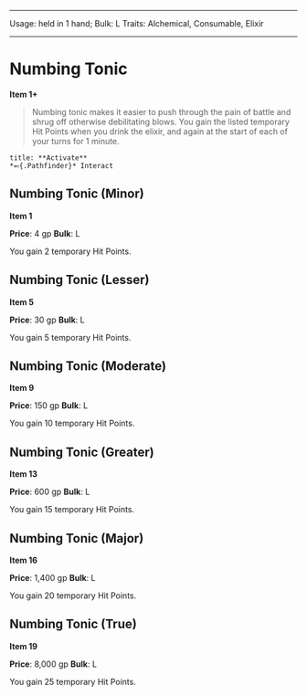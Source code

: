 
---
Usage: held in 1 hand;
Bulk: L
Traits: Alchemical, Consumable, Elixir

---

# Numbing Tonic

**Item 1+**

> Numbing tonic makes it easier to push through the pain of battle and shrug off otherwise debilitating blows. You gain the listed temporary Hit Points when you drink the elixir, and again at the start of each of your turns for 1 minute.

```ad-embed-ability
title: **Activate**
*⬻{.Pathfinder}* Interact 
```

## Numbing Tonic (Minor)

**Item 1**

**Price**: 4 gp
**Bulk**: L

You gain 2 temporary Hit Points.

## Numbing Tonic (Lesser)

**Item 5**

**Price**: 30 gp
**Bulk**: L

You gain 5 temporary Hit Points.

## Numbing Tonic (Moderate)

**Item 9**

**Price**: 150 gp
**Bulk**: L

You gain 10 temporary Hit Points.

## Numbing Tonic (Greater)

**Item 13**

**Price**: 600 gp
**Bulk**: L

You gain 15 temporary Hit Points.

## Numbing Tonic (Major)

**Item 16**

**Price**: 1,400 gp
**Bulk**: L

You gain 20 temporary Hit Points.

## Numbing Tonic (True)

**Item 19**

**Price**: 8,000 gp
**Bulk**: L

You gain 25 temporary Hit Points.
